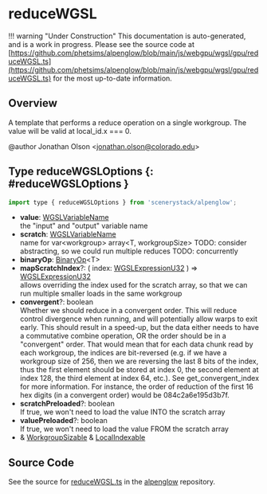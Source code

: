 # reduceWGSL

!!! warning "Under Construction"
    This documentation is auto-generated, and is a work in progress. Please see the source code at
    [https://github.com/phetsims/alpenglow/blob/main/js/webgpu/wgsl/gpu/reduceWGSL.ts](https://github.com/phetsims/alpenglow/blob/main/js/webgpu/wgsl/gpu/reduceWGSL.ts) for the most up-to-date information.

## Overview

A template that performs a reduce operation on a single workgroup. The value will be valid at local_id.x === 0.

@author Jonathan Olson &lt;jonathan.olson@colorado.edu&gt;

## Type reduceWGSLOptions {: #reduceWGSLOptions }


```js
import type { reduceWGSLOptions } from 'scenerystack/alpenglow';
```


- **value**: [WGSLVariableName](../alpenglow/WGSLString.md#WGSLVariableName)
<br>  the "input" and "output" variable name
- **scratch**: [WGSLVariableName](../alpenglow/WGSLString.md#WGSLVariableName)
<br>  name for var&lt;workgroup&gt; array&lt;T, workgroupSize&gt; TODO: consider abstracting, so we could run multiple reduces
  TODO: concurrently
- **binaryOp**: [BinaryOp](../alpenglow/ConcreteType.md#BinaryOp)&lt;T&gt;
- **mapScratchIndex**?: ( index: [WGSLExpressionU32](../alpenglow/WGSLString.md#WGSLExpressionU32) ) =&gt; [WGSLExpressionU32](../alpenglow/WGSLString.md#WGSLExpressionU32)
<br>  allows overriding the index used for the scratch array, so that we can run multiple smaller loads in the same
  workgroup
- **convergent**?: <span style="color: hsla(calc(var(--md-hue) + 180deg),80%,40%,1);">boolean</span>
<br>  Whether we should reduce in a convergent order. This will reduce control divergence when running, and will
  potentially allow warps to exit early. This should result in a speed-up, but the data either needs to have a
  commutative combine operation, OR the order should be in a "convergent" order. That would mean that for each data
  chunk read by each workgroup, the indices are bit-reversed (e.g. if we have a workgroup size of 256, then we are
  reversing the last 8 bits of the index, thus the first element should be stored at index 0, the second element at
  index 128, the third element at index 64, etc.). See get_convergent_index for more information.
  For instance, the order of reduction of the first 16 hex digits (in a convergent order) would be
  084c2a6e195d3b7f.
- **scratchPreloaded**?: <span style="color: hsla(calc(var(--md-hue) + 180deg),80%,40%,1);">boolean</span>
<br>  If true, we won't need to load the value INTO the scratch array
- **valuePreloaded**?: <span style="color: hsla(calc(var(--md-hue) + 180deg),80%,40%,1);">boolean</span>
<br>  If true, we won't need to load the value FROM the scratch array
- &amp; [WorkgroupSizable](../alpenglow/WGSLUtils.md#WorkgroupSizable) &amp; [LocalIndexable](../alpenglow/WGSLUtils.md#LocalIndexable)




## Source Code

See the source for [reduceWGSL.ts](https://github.com/phetsims/alpenglow/blob/main/js/webgpu/wgsl/gpu/reduceWGSL.ts) in the [alpenglow](https://github.com/phetsims/alpenglow) repository.
